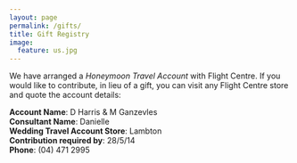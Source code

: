 ```yaml
---
layout: page
permalink: /gifts/
title: Gift Registry
image:
  feature: us.jpg
---
```


We have arranged a *Honeymoon Travel Account* with Flight Centre. If you would like to contribute, in lieu of a gift, you can visit any Flight Centre store and quote the account details:

**Account Name**: D Harris & M Ganzevles    
**Consultant Name**: Danielle    
**Wedding Travel Account Store**: Lambton    
**Contribution required by**: 28/5/14    
**Phone**: (04) 471 2995    
